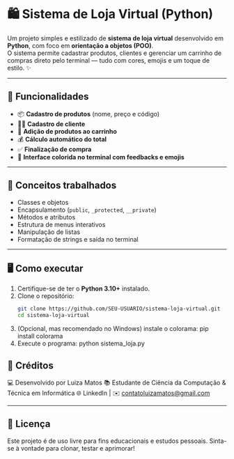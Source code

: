 # 🛍️ Sistema de Loja Virtual (Python)

Um projeto simples e estilizado de **sistema de loja virtual** desenvolvido em **Python**, com foco em **orientação a objetos (POO)**.  
O sistema permite cadastrar produtos, clientes e gerenciar um carrinho de compras direto pelo terminal — tudo com cores, emojis e um toque de estilo. ✨

---

## 🚀 Funcionalidades

- 📦 **Cadastro de produtos** (nome, preço e código)  
- 🧍‍♀️ **Cadastro de cliente**  
- 🛒 **Adição de produtos ao carrinho**  
- 💰 **Cálculo automático do total**  
- ✅ **Finalização de compra**  
- 🌈 **Interface colorida no terminal com feedbacks e emojis**

---

## 🧠 Conceitos trabalhados

- Classes e objetos  
- Encapsulamento (`public`, `_protected`, `__private`)  
- Métodos e atributos  
- Estrutura de menus interativos  
- Manipulação de listas  
- Formatação de strings e saída no terminal  

---

## 🖥️ Como executar

1. Certifique-se de ter o **Python 3.10+** instalado.  
2. Clone o repositório:
   ```bash
   git clone https://github.com/SEU-USUARIO/sistema-loja-virtual.git
   cd sistema-loja-virtual

3. (Opcional, mas recomendado no Windows) instale o colorama:
pip install colorama
4. Execute o programa:
python sistema_loja.py

## 💜 Créditos
💻 Desenvolvido por Luiza Matos
📚 Estudante de Ciência da Computação & Técnica em Informática
🌐 LinkedIn | ✉️ contatoluizamatos@gmail.com

---

## 🌟 Licença

Este projeto é de uso livre para fins educacionais e estudos pessoais.
Sinta-se à vontade para clonar, testar e aprimorar!
